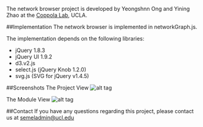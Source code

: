 The network browser project is developed by Yeongshnn Ong and Yining Zhao at the [Coppola Lab](http://www.semel.ucla.edu/coppolalab), UCLA. 

##Implementation
The network browser is implemented in networkGraph.js. 

The implementation depends on the following libraries:
* jQuery 1.8.3
* jQuery UI 1.9.2
* d3.v2.js
* select.js (jQuery Knob 1.2.0)
* svg.js (SVG for jQuery v1.4.5)

##Screenshots
The Project View
![alt tag](https://raw.githubusercontent.com/giovannicoppola/coppolalab/master/networkBrowser/images/project_view.png)

The Module View
![alt tag](https://raw.githubusercontent.com/giovannicoppola/coppolalab/master/networkBrowser/images/module_view.png)

##Contact
If you have any questions regarding this project, please contact us at [semeladmin@ucl.edu](mailto:semeladmin@ucla.edu)
